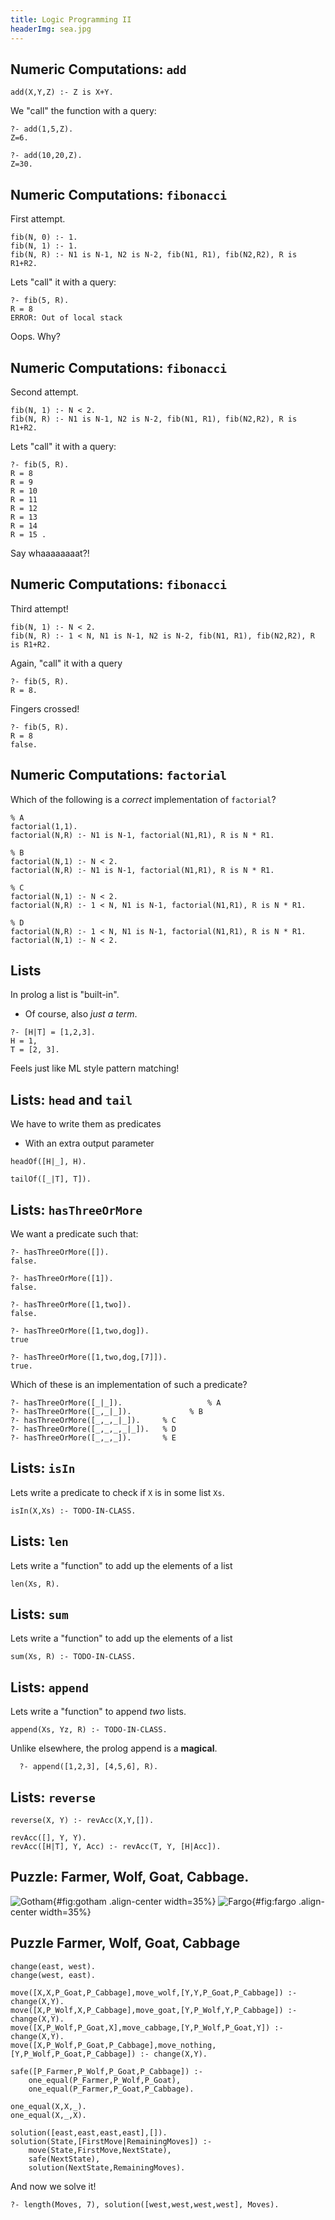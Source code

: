 ```yaml
---
title: Logic Programming II
headerImg: sea.jpg
---
```


## Numeric Computations: `add`

~~~~~{.prolog}
add(X,Y,Z) :- Z is X+Y.
~~~~~

We "call" the function with a query:

~~~~~{.prolog}
?- add(1,5,Z).
Z=6.

?- add(10,20,Z).
Z=30.
~~~~~

## Numeric Computations: `fibonacci`

First attempt.

~~~~~{.prolog}
fib(N, 0) :- 1.
fib(N, 1) :- 1.
fib(N, R) :- N1 is N-1, N2 is N-2, fib(N1, R1), fib(N2,R2), R is R1+R2.
~~~~~

Lets "call" it with a query:

~~~~~{.prolog}
?- fib(5, R).
R = 8
ERROR: Out of local stack
~~~~~

Oops. Why?

## Numeric Computations: `fibonacci`

Second attempt.

~~~~~{.prolog}
fib(N, 1) :- N < 2.
fib(N, R) :- N1 is N-1, N2 is N-2, fib(N1, R1), fib(N2,R2), R is R1+R2.
~~~~~

Lets "call" it with a query:

~~~~~{.prolog}
?- fib(5, R).
R = 8
R = 9
R = 10
R = 11
R = 12
R = 13
R = 14
R = 15 .
~~~~~

Say whaaaaaaaat?!


## Numeric Computations: `fibonacci`

Third attempt!

~~~~~{.prolog}
fib(N, 1) :- N < 2.
fib(N, R) :- 1 < N, N1 is N-1, N2 is N-2, fib(N1, R1), fib(N2,R2), R is R1+R2.
~~~~~

Again, "call" it with a query

~~~~~{.prolog}
?- fib(5, R).
R = 8.
~~~~~

Fingers crossed!

~~~~~{.prolog}
?- fib(5, R).
R = 8
false.
~~~~~

## Numeric Computations: `factorial`

Which of the following is a _correct_ implementation of `factorial`?

~~~~~{.prolog}
% A
factorial(1,1).
factorial(N,R) :- N1 is N-1, factorial(N1,R1), R is N * R1.

% B
factorial(N,1) :- N < 2.
factorial(N,R) :- N1 is N-1, factorial(N1,R1), R is N * R1.

% C
factorial(N,1) :- N < 2.
factorial(N,R) :- 1 < N, N1 is N-1, factorial(N1,R1), R is N * R1.

% D
factorial(N,R) :- 1 < N, N1 is N-1, factorial(N1,R1), R is N * R1.
factorial(N,1) :- N < 2.
~~~~~


## Lists

In prolog a list is "built-in".

- Of course, also _just a term_.

~~~~~{.prolog}
?- [H|T] = [1,2,3].
H = 1,
T = [2, 3].
~~~~~

Feels just like ML style pattern matching!

## Lists: `head` and `tail`

We have to write them as predicates

- With an extra output parameter

~~~~~{.prolog}
headOf([H|_], H).

tailOf([_|T], T]).
~~~~~


## Lists: `hasThreeOrMore`

We want a predicate such that:

~~~~~{.prolog}
?- hasThreeOrMore([]).
false.

?- hasThreeOrMore([1]).
false.

?- hasThreeOrMore([1,two]).
false.

?- hasThreeOrMore([1,two,dog]).
true

?- hasThreeOrMore([1,two,dog,[7]]).
true.
~~~~~


Which of these is an implementation of such a predicate?

~~~~~{.prolog}
?- hasThreeOrMore([_|_]).					% A
?- hasThreeOrMore([_,_|_]).				% B
?- hasThreeOrMore([_,_,_|_]).     % C
?- hasThreeOrMore([_,_,_,_|_]).   % D
?- hasThreeOrMore([_,_,_]).       % E
~~~~~~

## Lists: `isIn`

Lets write a predicate to check if `X` is in some list `Xs`.

~~~~~{.prolog}
isIn(X,Xs) :- TODO-IN-CLASS.
~~~~~

## Lists: `len`

Lets write a "function" to add up the elements of a list

~~~~~{.prolog}
len(Xs, R).
~~~~~

## Lists: `sum`

Lets write a "function" to add up the elements of a list

~~~~~{.prolog}
sum(Xs, R) :- TODO-IN-CLASS.
~~~~~

## Lists: `append`

Lets write a "function" to append *two* lists.

~~~~~{.prolog}
append(Xs, Yz, R) :- TODO-IN-CLASS.
~~~~~

Unlike elsewhere, the prolog append is a **magical**.

~~~~~{.prolog}
  ?- append([1,2,3], [4,5,6], R).
~~~~~

## Lists: `reverse`

~~~~~{.prolog}
reverse(X, Y) :- revAcc(X,Y,[]).

revAcc([], Y, Y).
revAcc([H|T], Y, Acc) :- revAcc(T, Y, [H|Acc]).
~~~~~


## Puzzle: Farmer, Wolf, Goat, Cabbage.

![Gotham](/static/img/gotham.jpg){#fig:gotham .align-center width=35%}
![Fargo](/static/img/fargo.jpg){#fig:fargo .align-center width=35%}


## Puzzle Farmer, Wolf, Goat, Cabbage

~~~~~{.prolog}
change(east, west).
change(west, east).
~~~~~


~~~~~{.prolog}
move([X,X,P_Goat,P_Cabbage],move_wolf,[Y,Y,P_Goat,P_Cabbage]) :- change(X,Y).
move([X,P_Wolf,X,P_Cabbage],move_goat,[Y,P_Wolf,Y,P_Cabbage]) :- change(X,Y).
move([X,P_Wolf,P_Goat,X],move_cabbage,[Y,P_Wolf,P_Goat,Y]) :- change(X,Y).
move([X,P_Wolf,P_Goat,P_Cabbage],move_nothing,[Y,P_Wolf,P_Goat,P_Cabbage]) :- change(X,Y).
~~~~~


~~~~~{.prolog}
safe([P_Farmer,P_Wolf,P_Goat,P_Cabbage]) :-
	one_equal(P_Farmer,P_Wolf,P_Goat),
	one_equal(P_Farmer,P_Goat,P_Cabbage).

one_equal(X,X,_).
one_equal(X,_,X).
~~~~~

~~~~~{.prolog}
solution([east,east,east,east],[]).
solution(State,[FirstMove|RemainingMoves]) :-
	move(State,FirstMove,NextState),
	safe(NextState),
	solution(NextState,RemainingMoves).
~~~~~

And now we solve it!

~~~~~{.prolog}
?- length(Moves, 7), solution([west,west,west,west], Moves).
~~~~~

